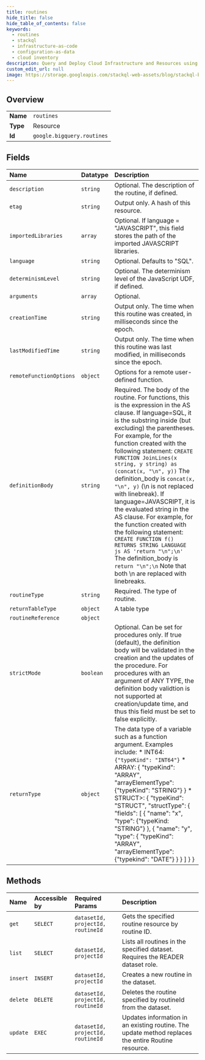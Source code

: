 ```yaml
---
title: routines
hide_title: false
hide_table_of_contents: false
keywords:
  - routines
  - stackql
  - infrastructure-as-code
  - configuration-as-data
  - cloud inventory
description: Query and Deploy Cloud Infrastructure and Resources using SQL
custom_edit_url: null
image: https://storage.googleapis.com/stackql-web-assets/blog/stackql-blog-post-featured-image.png
---
```

  
    

## Overview
<table><tbody>
<tr><td><b>Name</b></td><td><code>routines</code></td></tr>
<tr><td><b>Type</b></td><td>Resource</td></tr>
<tr><td><b>Id</b></td><td><code>google.bigquery.routines</code></td></tr>
</tbody></table>

## Fields
| Name | Datatype | Description |
|:-----|:---------|:------------|
| `description` | `string` | Optional. The description of the routine, if defined. |
| `etag` | `string` | Output only. A hash of this resource. |
| `importedLibraries` | `array` | Optional. If language = "JAVASCRIPT", this field stores the path of the imported JAVASCRIPT libraries. |
| `language` | `string` | Optional. Defaults to "SQL". |
| `determinismLevel` | `string` | Optional. The determinism level of the JavaScript UDF, if defined. |
| `arguments` | `array` | Optional. |
| `creationTime` | `string` | Output only. The time when this routine was created, in milliseconds since the epoch. |
| `lastModifiedTime` | `string` | Output only. The time when this routine was last modified, in milliseconds since the epoch. |
| `remoteFunctionOptions` | `object` | Options for a remote user-defined function. |
| `definitionBody` | `string` | Required. The body of the routine. For functions, this is the expression in the AS clause. If language=SQL, it is the substring inside (but excluding) the parentheses. For example, for the function created with the following statement: `CREATE FUNCTION JoinLines(x string, y string) as (concat(x, "\n", y))` The definition_body is `concat(x, "\n", y)` (\n is not replaced with linebreak). If language=JAVASCRIPT, it is the evaluated string in the AS clause. For example, for the function created with the following statement: `CREATE FUNCTION f() RETURNS STRING LANGUAGE js AS 'return "\n";\n'` The definition_body is `return "\n";\n` Note that both \n are replaced with linebreaks. |
| `routineType` | `string` | Required. The type of routine. |
| `returnTableType` | `object` | A table type |
| `routineReference` | `object` |  |
| `strictMode` | `boolean` | Optional. Can be set for procedures only. If true (default), the definition body will be validated in the creation and the updates of the procedure. For procedures with an argument of ANY TYPE, the definition body validtion is not supported at creation/update time, and thus this field must be set to false explicitly. |
| `returnType` | `object` | The data type of a variable such as a function argument. Examples include: * INT64: `{"typeKind": "INT64"}` * ARRAY: { "typeKind": "ARRAY", "arrayElementType": {"typeKind": "STRING"} } * STRUCT&gt;: { "typeKind": "STRUCT", "structType": { "fields": [ { "name": "x", "type": {"typeKind: "STRING"} }, { "name": "y", "type": { "typeKind": "ARRAY", "arrayElementType": {"typekind": "DATE"} } } ] } } |
## Methods
| Name | Accessible by | Required Params | Description |
|:-----|:--------------|:----------------|:------------|
| `get` | `SELECT` | `datasetId, projectId, routineId` | Gets the specified routine resource by routine ID. |
| `list` | `SELECT` | `datasetId, projectId` | Lists all routines in the specified dataset. Requires the READER dataset role. |
| `insert` | `INSERT` | `datasetId, projectId` | Creates a new routine in the dataset. |
| `delete` | `DELETE` | `datasetId, projectId, routineId` | Deletes the routine specified by routineId from the dataset. |
| `update` | `EXEC` | `datasetId, projectId, routineId` | Updates information in an existing routine. The update method replaces the entire Routine resource. |
